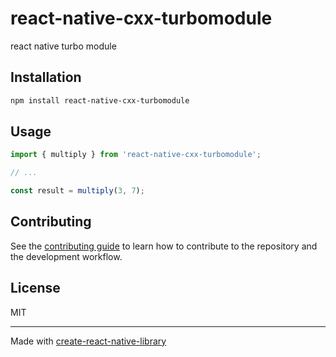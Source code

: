 # react-native-cxx-turbomodule

react native turbo module

## Installation

```sh
npm install react-native-cxx-turbomodule
```

## Usage


```js
import { multiply } from 'react-native-cxx-turbomodule';

// ...

const result = multiply(3, 7);
```

## Contributing

See the [contributing guide](CONTRIBUTING.md) to learn how to contribute to the repository and the development workflow.

## License

MIT

---

Made with [create-react-native-library](https://github.com/callstack/react-native-builder-bob)
